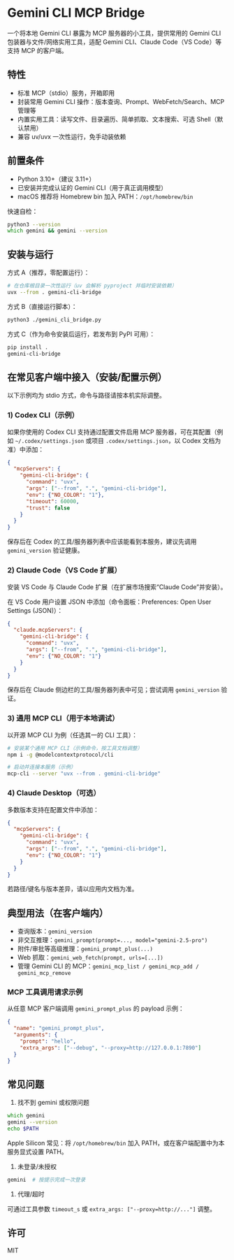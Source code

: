 # Gemini CLI MCP Bridge

一个将本地 Gemini CLI 暴露为 MCP 服务器的小工具，提供常用的 Gemini CLI 包装器与文件/网络实用工具，适配 Gemini CLI、Claude Code（VS Code）等支持 MCP 的客户端。

## 特性

- 标准 MCP（stdio）服务，开箱即用
- 封装常用 Gemini CLI 操作：版本查询、Prompt、WebFetch/Search、MCP 管理等
- 内置实用工具：读写文件、目录遍历、简单抓取、文本搜索、可选 Shell（默认禁用）
- 兼容 uv/uvx 一次性运行，免手动装依赖

## 前置条件

- Python 3.10+（建议 3.11+）
- 已安装并完成认证的 Gemini CLI（用于真正调用模型）
- macOS 推荐将 Homebrew bin 加入 PATH：`/opt/homebrew/bin`

快速自检：

```zsh
python3 --version
which gemini && gemini --version
```

## 安装与运行

方式 A（推荐，零配置运行）：

```zsh
# 在仓库根目录一次性运行（uv 会解析 pyproject 并临时安装依赖）
uvx --from . gemini-cli-bridge
```

方式 B（直接运行脚本）：

```zsh
python3 ./gemini_cli_bridge.py
```

方式 C（作为命令安装后运行，若发布到 PyPI 可用）：

```zsh
pip install .
gemini-cli-bridge
```

## 在常见客户端中接入（安装/配置示例）

以下示例均为 stdio 方式，命令与路径请按本机实际调整。

### 1) Codex CLI（示例）

如果你使用的 Codex CLI 支持通过配置文件启用 MCP 服务器，可在其配置（例如 `~/.codex/settings.json` 或项目 `.codex/settings.json`，以 Codex 文档为准）中添加：

```json
{
  "mcpServers": {
    "gemini-cli-bridge": {
      "command": "uvx",
      "args": ["--from", ".", "gemini-cli-bridge"],
      "env": {"NO_COLOR": "1"},
      "timeout": 60000,
      "trust": false
    }
  }
}
```

保存后在 Codex 的工具/服务器列表中应该能看到本服务，建议先调用 `gemini_version` 验证健康。

### 2) Claude Code（VS Code 扩展）

安装 VS Code 与 Claude Code 扩展（在扩展市场搜索“Claude Code”并安装）。

在 VS Code 用户设置 JSON 中添加（命令面板：Preferences: Open User Settings (JSON)）：

```json
{
  "claude.mcpServers": {
    "gemini-cli-bridge": {
      "command": "uvx",
      "args": ["--from", ".", "gemini-cli-bridge"],
      "env": {"NO_COLOR": "1"}
    }
  }
}
```

保存后在 Claude 侧边栏的工具/服务器列表中可见；尝试调用 `gemini_version` 验证。

### 3) 通用 MCP CLI（用于本地调试）

以开源 MCP CLI 为例（任选其一的 CLI 工具）：

```zsh
# 安装某个通用 MCP CLI（示例命令，按工具文档调整）
npm i -g @modelcontextprotocol/cli

# 启动并连接本服务（示例）
mcp-cli --server "uvx --from . gemini-cli-bridge"
```

### 4) Claude Desktop（可选）

多数版本支持在配置文件中添加：

```json
{
  "mcpServers": {
    "gemini-cli-bridge": {
      "command": "uvx",
      "args": ["--from", ".", "gemini-cli-bridge"],
      "env": {"NO_COLOR": "1"}
    }
  }
}
```

若路径/键名与版本差异，请以应用内文档为准。

## 典型用法（在客户端内）

- 查询版本：`gemini_version`
- 非交互推理：`gemini_prompt(prompt=..., model="gemini-2.5-pro")`
- 附件/审批等高级推理：`gemini_prompt_plus(...)`
- Web 抓取：`gemini_web_fetch(prompt, urls=[...])`
- 管理 Gemini CLI 的 MCP：`gemini_mcp_list / gemini_mcp_add / gemini_mcp_remove`

### MCP 工具调用请求示例

从任意 MCP 客户端调用 `gemini_prompt_plus` 的 payload 示例：

```json
{
  "name": "gemini_prompt_plus",
  "arguments": {
    "prompt": "hello",
    "extra_args": ["--debug", "--proxy=http://127.0.0.1:7890"]
  }
}
```

## 常见问题

1. 找不到 gemini 或权限问题

```zsh
which gemini
gemini --version
echo $PATH
```

Apple Silicon 常见：将 `/opt/homebrew/bin` 加入 PATH，或在客户端配置中为本服务显式设置 PATH。

1. 未登录/未授权

```zsh
gemini  # 按提示完成一次登录
```

1. 代理/超时

可通过工具参数 `timeout_s` 或 `extra_args: ["--proxy=http://..."]` 调整。

## 许可

MIT
